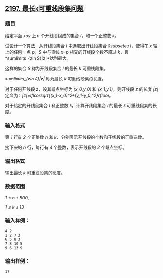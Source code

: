## [2197. 最长k可重线段集问题](https://www.acwing.com/problem/content/2199/)

### 题目

给定平面 *xoy* 上 *n* 个开线段组成的集合 *I*，和一个正整数 *k*。

试设计一个算法，从开线段集合 *I* 中选取出开线段集合 *Ssubseteq I*，使得在 *x* 轴上的任何一点 *p*，*S* 中与直线 *x=p* 相交的开线段个数不超过 *k*，且*sumlimits_{zin S}|z|*达到最大。

这样的集合 *S* 称为开线段集合 *I* 的最长 *k* 可重线段集。

*sumlimits_{zin S}|z|* 称为最长 *k* 可重线段集的长度。

对于任何开线段 *z*，设其断点坐标为 *(x_0,y_0)* 和 *(x_1,y_1)*，则开线段 *z* 的长度 *|z|* 定义为：*|z|=lfloorsqrt{(x_1-x_0)^2+(y_1-y_0)^2}rfloor*。

对于给定的开线段集合 *I* 和正整数 *k*，计算开线段集合 *I* 的最长 *k* 可重线段集的长度。

### 输入格式

第 *1* 行有 *2* 个正整数 *n* 和 *k*，分别表示开线段的个数和开线段的可重迭数。

接下来的 *n* 行，每行有 *4* 个整数，表示开线段的 *2* 个端点坐标。

### 输出格式

输出最长 *k* 可重线段集的长度。

### 数据范围

*1 ≤ n ≤ 500*,

*1 ≤ k ≤ 13*

### 输入样例：

```
4 2
1 2 7 3
6 5 8 3
7 8 10 5
9 6 13 9
```

### 输出样例：

```
17
```
